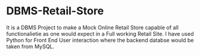 # DBMS-Retail-Store

It is a DBMS Project to make a Mock Online Retail Store capable of all functionalietie as one would expect in a Full working Retail Site. I have used Python for Front End User interaction where the backend databse would be taken from MySQL.
